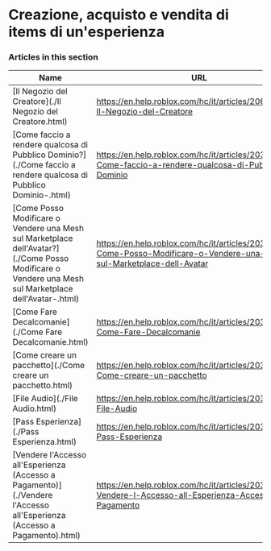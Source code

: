 # Creazione, acquisto e vendita di items di un'esperienza  
### Articles in this section
Name|URL
-|-
[Il Negozio del Creatore](./Il Negozio del Creatore.html) |https://en.help.roblox.com/hc/it/articles/206580683-Il-Negozio-del-Creatore
[Come faccio a rendere qualcosa di Pubblico Dominio?](./Come faccio a rendere qualcosa di Pubblico Dominio-.html) |https://en.help.roblox.com/hc/it/articles/203313230-Come-faccio-a-rendere-qualcosa-di-Pubblico-Dominio
[Come Posso Modificare o Vendere una Mesh sul Marketplace dell'Avatar?](./Come Posso Modificare o Vendere una Mesh sul Marketplace dell'Avatar-.html) |https://en.help.roblox.com/hc/it/articles/203313250-Come-Posso-Modificare-o-Vendere-una-Mesh-sul-Marketplace-dell-Avatar
[Come Fare Decalcomanie](./Come Fare Decalcomanie.html) |https://en.help.roblox.com/hc/it/articles/203313930-Come-Fare-Decalcomanie
[Come creare un pacchetto](./Come creare un pacchetto.html) |https://en.help.roblox.com/hc/it/articles/203313910-Come-creare-un-pacchetto
[File Audio](./File Audio.html) |https://en.help.roblox.com/hc/it/articles/203314070-File-Audio
[Pass Esperienza](./Pass Esperienza.html) |https://en.help.roblox.com/hc/it/articles/203314040-Pass-Esperienza
[Vendere l'Accesso all'Esperienza (Accesso a Pagamento)](./Vendere l'Accesso all'Esperienza (Accesso a Pagamento).html) |https://en.help.roblox.com/hc/it/articles/203314090-Vendere-l-Accesso-all-Esperienza-Accesso-a-Pagamento